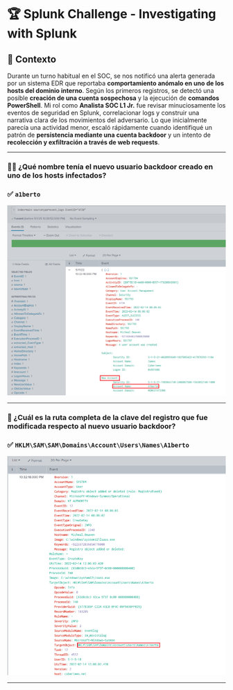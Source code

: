 # 🏆 Splunk Challenge - Investigating with Splunk

## 📘 Contexto

Durante un turno habitual en el SOC, se nos notificó una alerta generada por un sistema EDR que reportaba **comportamiento anómalo en uno de los hosts del dominio interno**. Según los primeros registros, se detectó una posible **creación de una cuenta sospechosa** y la ejecución de **comandos PowerShell**. 
Mi rol como **Analista SOC L1 Jr.** fue revisar minuciosamente los eventos de seguridad en Splunk, correlacionar logs y construir una narrativa clara de los movimientos del adversario. Lo que inicialmente parecía una actividad menor, escaló rápidamente cuando identifiqué un patrón de **persistencia mediante una cuenta backdoor** y un intento de **recolección y exfiltración a través de web requests**.

---

### 🧑‍🚪 ¿Qué nombre tenía el nuevo usuario backdoor creado en uno de los hosts infectados?  
### ✅ **`a1berto`**
![](https://raw.githubusercontent.com/JoshKxng/SOC-Analyst-TryHackMe/refs/heads/main/imagenes/Investigating%20with%20Splunk/01.png)

---

### 🧾 ¿Cuál es la ruta completa de la clave del registro que fue modificada respecto al nuevo usuario backdoor?  
### ✅ **`HKLM\SAM\SAM\Domains\Account\Users\Names\A1berto`**
![](https://raw.githubusercontent.com/JoshKxng/SOC-Analyst-TryHackMe/refs/heads/main/imagenes/Investigating%20with%20Splunk/02.png)

---

